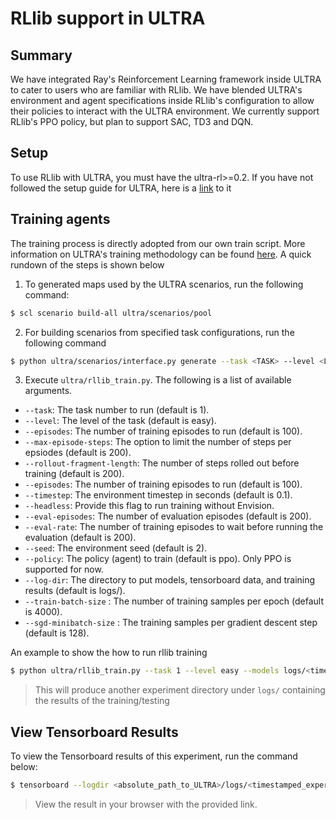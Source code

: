 # RLlib support in ULTRA

## Summary

We have integrated Ray's Reinforcement Learning framework inside ULTRA to cater to users who are familiar with RLlib. We have blended ULTRA's environment and agent specifications inside RLlib's configuration to allow their policies to interact with the ULTRA environment. We currently support RLlib's PPO policy, but plan to support SAC, TD3 and DQN.

## Setup

To use RLlib with ULTRA, you must have the ultra-rl>=0.2. If you have not followed the setup guide for ULTRA, here is a [link](docs/setup.md) to it 

## Training agents

The training process is directly adopted from our own train script. More information on ULTRA's training methodology can be found [here](docs/getting_started.md). A quick rundown
of the steps is shown below

1) To generated maps used by the ULTRA scenarios, run the following command: 
  ```sh
  $ scl scenario build-all ultra/scenarios/pool
  ```
2) For building scenarios from specified task configurations, run the following command
  ```sh
  $ python ultra/scenarios/interface.py generate --task <TASK> --level <LEVEL>
  ```
3) Execute `ultra/rllib_train.py`. The following is a list of available arguments.
  - `--task`: The task number to run (default is 1).
  - `--level`: The level of the task (default is easy).
  - `--episodes`: The number of training episodes to run (default is 100).
  - `--max-episode-steps`: The option to limit the number of steps per epsiodes (default is 200).
  - `--rollout-fragment-length`: The number of steps rolled out before training (default is 200).
  - `--episodes`: The number of training episodes to run (default is 100).
  - `--timestep`: The environment timestep in seconds (default is 0.1).
  - `--headless`: Provide this flag to run training without Envision.
  - `--eval-episodes`: The number of evaluation episodes (default is 200).
  - `--eval-rate`: The number of training episodes to wait before running the evaluation (default is 200).
  - `--seed`: The environment seed (default is 2).
  - `--policy`: The policy (agent) to train (default is ppo). Only PPO is supported for now.
  - `--log-dir`: The directory to put models, tensorboard data, and training results (default is logs/).
  - `--train-batch-size` : The number of training samples per epoch (default is 4000).
  - `--sgd-minibatch-size` : The training samples per gradient descent step (default is 128).

  An example to show the how to run rllib training
  ```sh
  $ python ultra/rllib_train.py --task 1 --level easy --models logs/<timestamped_experiment_name>/models/ --episodes 5 --train-batch-size 200
  ```
  > This will produce another experiment directory under `logs/` containing the results of the training/testing
  
  ## View Tensorboard Results

  To view the Tensorboard results of this experiment, run the command below:
  ```sh
  $ tensorboard --logdir <absolute_path_to_ULTRA>/logs/<timestamped_experiment_name>
  ```
  > View the result in your browser with the provided link.
